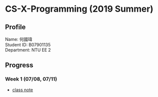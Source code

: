 # CS-X-Programming (2019 Summer)
## Profile
Name: 何國瑋<br>
Student ID: B07901135<br> 
Department: NTU EE 2
## Progress
### Week 1 (07/08, 07/11)
- [class note](https://b07901135.github.io/Data_Science_Programming/w1/w1.html)
